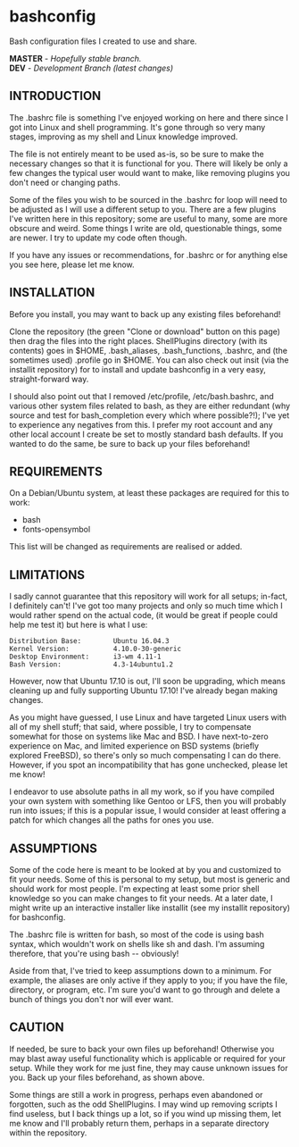 # bashconfig
Bash configuration files I created to use and share.

**MASTER** - _Hopefully stable branch._\
**DEV** - _Development Branch (latest changes)_

## INTRODUCTION

The .bashrc file is something I've enjoyed working on here and there since I got into Linux and shell programming. It's gone through so very many stages, improving as my shell and Linux knowledge improved.

The file is not entirely meant to be used as-is, so be sure to make the necessary changes so that it is functional for you. There will likely be only a few changes the typical user would want to make, like removing plugins you don't need or changing paths.

Some of the files you wish to be sourced in the .bashrc for loop will need to be adjusted as I will use a different setup to you. There are a few plugins I've written here in this repository; some are useful to many, some are more obscure and weird. Some things I write are old, questionable things, some are newer. I try to update my code often though.

If you have any issues or recommendations, for .bashrc or for anything else you see here, please let me know.

## INSTALLATION

Before you install, you may want to back up any existing files beforehand!

Clone the repository (the green "Clone or download" button on this page) then drag the files into the right places. ShellPlugins directory (with its contents) goes in $HOME, .bash_aliases, .bash_functions, .bashrc, and (the sometimes used) .profile go in $HOME. You can also check out insit (via the installit repository) for to install and update bashconfig in a very easy, straight-forward way.

I should also point out that I removed /etc/profile, /etc/bash.bashrc, and various other system files related to bash, as they are either redundant (why source and test for bash_completion every which where possible?!); I've yet to experience any negatives from this. I prefer my root account and any other local account I create be set to mostly standard bash defaults. If you wanted to do the same, be sure to back up your files beforehand!

## REQUIREMENTS

On a Debian/Ubuntu system, at least these packages are required for this to work:

* bash
* fonts-opensymbol

This list will be changed as requirements are realised or added.

## LIMITATIONS

I sadly cannot guarantee that this repository will work for all setups; in-fact, I definitely can't! I've got too many projects and only so much time which I would rather spend on the actual code, (it would be great if people could help me test it) but here is what I use:

```
Distribution Base:        Ubuntu 16.04.3
Kernel Version:           4.10.0-30-generic
Desktop Environment:      i3-wm 4.11-1
Bash Version:             4.3-14ubuntu1.2
```

However, now that Ubuntu 17.10 is out, I'll soon be upgrading, which means cleaning up and fully supporting Ubuntu 17.10! I've already began making changes.

As you might have guessed, I use Linux and have targeted Linux users with all of my shell stuff; that said, where possible, I try to compensate somewhat for those on systems like Mac and BSD. I have next-to-zero experience on Mac, and limited experience on BSD systems (briefly explored FreeBSD), so there's only so much compensating I can do there. However, if you spot an incompatibility that has gone unchecked, please let me know!

I endeavor to use absolute paths in all my work, so if you have compiled your own system with something like Gentoo or LFS, then you will probably run into issues; if this is a popular issue, I would consider at least offering a patch for which changes all the paths for ones you use.

## ASSUMPTIONS

Some of the code here is meant to be looked at by you and customized to fit your needs. Some of this is personal to my setup, but most is generic and should work for most people. I'm expecting at least some prior shell knowledge so you can make changes to fit your needs. At a later date, I might write up an interactive installer like installit (see my installit repository) for bashconfig.

The .bashrc file is written for bash, so most of the code is using bash syntax, which wouldn't work on shells like sh and dash. I'm assuming therefore, that you're using bash -- obviously!

Aside from that, I've tried to keep assumptions down to a minimum. For example, the aliases are only active if they apply to you; if you have the file, directory, or program, etc. I'm sure you'd want to go through and delete a bunch of things you don't nor will ever want.

## CAUTION

If needed, be sure to back your own files up beforehand! Otherwise you may blast away useful functionality which is applicable or required for your setup. While they work for me just fine, they may cause unknown issues for you. Back up your files beforehand, as shown above.

Some things are still a work in progress, perhaps even abandoned or forgotten, such as the odd ShellPlugins. I may wind up removing scripts I find useless, but I back things up a lot, so if you wind up missing them, let me know and I'll probably return them, perhaps in a separate directory within the repository.
